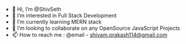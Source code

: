 - 👋 Hi, I’m @ShivSeth
- 👀 I’m interested in Full Stack Development
- 🌱 I’m currently learning MERN stack
- 💞️ I’m looking to collaborate on any OpenSource JavaScript Projects
- 📫 How to reach me : @email - shivam.prakash114@gmail.com

<!---
ShivSeth/ShivSeth is a ✨ special ✨ repository because its `README.md` (this file) appears on your GitHub profile.
You can click the Preview link to take a look at your changes.
--->
